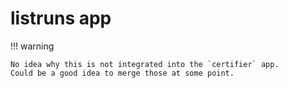 # listruns app

!!! warning
	
	No idea why this is not integrated into the `certifier` app.
	Could be a good idea to merge those at some point.
